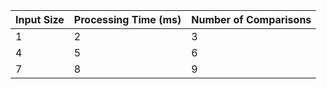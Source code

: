 | Input Size | Processing Time (ms) | Number of Comparisons |
| ---------- | -------------------- | --------------------- |
| 1 | 2 | 3
| 4 | 5 | 6
| 7 | 8 | 9
